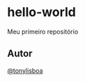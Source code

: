 # hello-world
Meu primeiro repositório 


## Autor

[@tonylisboa](https:https://github.com/TonyLisboa/)